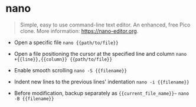 # nano
> Simple, easy to use command-line text editor. An enhanced, free Pico clone.
> More information: <https://nano-editor.org>.

- Open a specific file
`nano {{path/to/file}}`

- Open a file positioning the cursor at the specified line and column
`nano +{{line}},{{column}} {{path/to/file}}`

- Enable smooth scrolling
`nano -S {{filename}}`

- Indent new lines to the previous lines' indentation
`nano -i {{filename}}`

- Before modification, backup separately as `{{current_file_name}}~`
`nano -B {{filename}}`
